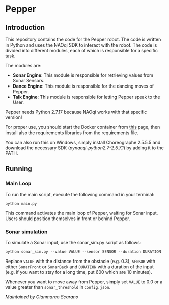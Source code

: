 # Pepper 

## Introduction
This repository contains the code for the Pepper robot. The code is written in Python and uses the NAOqi SDK to interact with the robot. The code is divided into different modules, each of which is responsible for a specific task.

The modules are:
- **Sonar Engine**: This module is responsible for retrieving values from Sonar Sensors.
- **Dance Engine**: This module is responsible for the dancing moves of Pepper.
- **Talk Engine**: This module is responsible for letting Pepper speak to the User.

Pepper needs Python 2.7.17 because NAOqi works with that specific version!

For proper use, you should start the Docker container from [this](https://bitbucket.org/iocchi/hri_software/src/master/docker/) page, then install also the requirements libraries from the requirements file.

You can also run this on Windows, simply install Choreographe 2.5.5.5 and download the necessary SDK (<i>pynaoqi-python2.7-2.5.7.1</i>) by adding it to the PATH.

## Running

### Main Loop
To run the main script, execute the following command in your terminal:

`python main.py`

This command activates the main loop of Pepper, waiting for Sonar input. Users should position themselves in front or behind Pepper.

### Sonar simulation
To simulate a Sonar input, use the sonar_sim.py script as follows:

`python sonar_sim.py --value VALUE --sensor SENSOR --duration DURATION`

Replace `VALUE` with the distance from the obstacle (e.g. 0.3), `SENSOR` with either `SonarFront` or `SonarBack` and `DURATION` with a duration of the input (e.g. if you want to stay for a long time, put 600 which are 10 minutes).

Whenever you want to move away from Pepper, simply set `VALUE` to 0.0 or a value greater than `sonar_threshold` in `config.json`.

<i> Maintained by Gianmarco Scarano </i>
